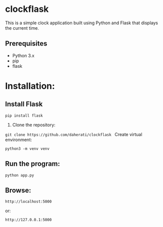 # clockflask

This is a simple clock application built using Python and Flask that displays the current time.

## Prerequisites

- Python 3.x
- pip
- flask

# Installation:

## Install Flask

`pip install flask
`



1. Clone the repository:
   

`git clone https://github.com/daherati/clockflask
`
Create virtual environment:

`python3 -m venv venv
`
## Run the program:

`python app.py
`

## Browse:

`http://localhost:5000
`

or:

`http://127.0.0.1:5000`
